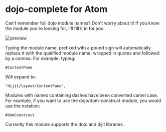 # dojo-complete for Atom

Can't remember full dojo module names? Don't worry about it! If you know the module you're looking for, I'll fill it in for you.

![preview](https://cloud.githubusercontent.com/assets/1635030/7406269/92111e00-eeb4-11e4-980b-5b5b3e2ccf98.gif)

Typing the module name, prefixed with a pound sign will automatically replace it with the qualified module name, wrapped in quotes and followed by a comma. For example, typing:
```
#ContentPane
```
Will expand to:
```
"dijit/layout/ContentPane",
```

Modules with names containing dashes have been converted camel case. For example, if you want to use the dojo/dom-construct module, you would use the notation:
```
#domConstruct
```

Currently this module supports the dojo and dijit libraries.
